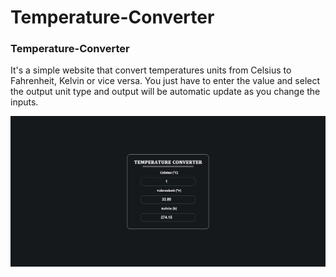 # Temperature-Converter

### Temperature-Converter
It's a simple website that convert temperatures units from Celsius to Fahrenheit, Kelvin or vice versa. You just have to enter the value and select the output unit type and output will be automatic update as you change the inputs.
    
![preview img](preview.png)
